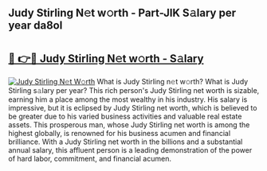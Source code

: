 ## Judy Stirling N𝚎t w𝚘rth - Part-JlK S𝚊lary per year da8ol

# <h2><a href="http://gc02kf.nevu.top/?p=Judy+Stirling">🔗 👉🔴 Judy Stirling N𝚎t w𝚘rth - S𝚊lary</a></h2>

[![Judy Stirling N𝚎t W𝚘rth](https://i.imgur.com/Oavwk0R.jpeg)](http://gc02kf.nevu.top/?p=Judy+Stirling)
What is Judy Stirling n𝚎t w𝚘rth? What is Judy Stirling s𝚊lary per year?
This rich person's Judy Stirling net worth is sizable, earning him a place among the most wealthy in his industry. His salary is impressive, but it is eclipsed by Judy Stirling net worth, which is believed to be greater due to his varied business activities and valuable real estate assets. This prosperous man, whose Judy Stirling net worth is among the highest globally, is renowned for his business acumen and financial brilliance. With a Judy Stirling net worth in the billions and a substantial annual salary, this affluent person is a leading demonstration of the power of hard labor, commitment, and financial acumen.
